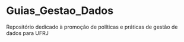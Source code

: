 # Guias_Gestao_Dados
Repositório dedicado à promoção de políticas e práticas de gestão de dados para UFRJ
